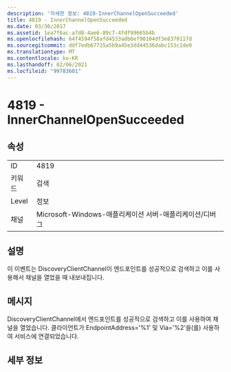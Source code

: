 ```yaml
---
description: '자세한 정보: 4819-InnerChannelOpenSucceeded'
title: 4819 - InnerChannelOpenSucceeded
ms.date: 03/30/2017
ms.assetid: 1ea7f6ac-a7d8-4ae6-89c7-4fdf99665b4b
ms.openlocfilehash: 64f4594f58afd4533adb6ef90104df3e8370117d
ms.sourcegitcommit: ddf7edb67715a5b9a45e3dd44536dabc153c1de0
ms.translationtype: MT
ms.contentlocale: ko-KR
ms.lasthandoff: 02/06/2021
ms.locfileid: "99783601"
---
```

# <a name="4819---innerchannelopensucceeded"></a>4819 - InnerChannelOpenSucceeded

## <a name="properties"></a>속성  
  
|||  
|-|-|  
|ID|4819|  
|키워드|검색|  
|Level|정보|  
|채널|Microsoft-Windows-애플리케이션 서버-애플리케이션/디버그|  
  
## <a name="description"></a>설명  

 이 이벤트는 DiscoveryClientChannel이 엔드포인트를 성공적으로 검색하고 이를 사용해서 채널을 열었을 때 내보내집니다.  
  
## <a name="message"></a>메시지  

 DiscoveryClientChannel에서 엔드포인트를 성공적으로 검색하고 이를 사용하여 채널을 열었습니다. 클라이언트가 EndpointAddress='%1' 및 Via='%2'을(를) 사용하여 서비스에 연결되었습니다.  
  
## <a name="details"></a>세부 정보
